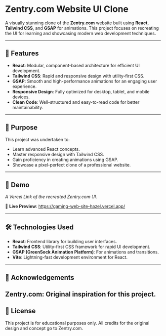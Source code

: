 # Zentry.com Website UI Clone

A visually stunning clone of the **Zentry.com** website built using **React**, **Tailwind CSS**, and **GSAP** for animations. This project focuses on recreating the UI for learning and showcasing modern web development techniques.

---

## 🚀 Features

- **React**: Modular, component-based architecture for efficient UI development.
- **Tailwind CSS**: Rapid and responsive design with utility-first CSS.
- **GSAP**: Smooth and high-performance animations for an engaging user experience.
- **Responsive Design**: Fully optimized for desktop, tablet, and mobile devices.
- **Clean Code**: Well-structured and easy-to-read code for better maintainability.

---

## 🎯 Purpose

This project was undertaken to:

- Learn advanced React concepts.
- Master responsive design with Tailwind CSS.
- Gain proficiency in creating animations using GSAP.
- Showcase a pixel-perfect clone of a professional website.

---

## 📸 Demo

_A Vercel Link of the recreated Zentry.com UI._

🎥 **Live Preview**: https://gaming-web-site-hazel.vercel.app/

---

## 🛠️ Technologies Used

- **React**: Frontend library for building user interfaces.
- **Tailwind CSS**: Utility-first CSS framework for rapid UI development.
- **GSAP (GreenSock Animation Platform)**: For animations and transitions.
- **Vite**: Lightning-fast development environment for React.

---


## 🌟 Acknowledgements
Zentry.com: Original inspiration for this project.
---
## 📝 License
This project is for educational purposes only. All credits for the original design and concept go to Zentry.com.


